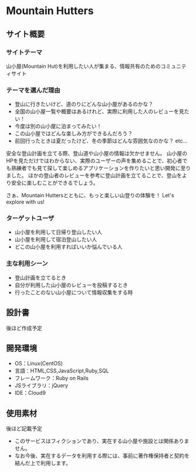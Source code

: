 # Mountain Hutters

## サイト概要


### サイトテーマ
山小屋(Mountain Hut)を利用したい人が集まる、情報共有のためのコミュニティサイト
​
### テーマを選んだ理由
- 登山に行きたいけど、道のりにどんな山小屋があるのかな？
- 全国の山小屋一覧や概要はあるけれど、実際に利用した人のレビューを見たい！
- 今度は別の山小屋に泊まってみたい！
- この山小屋ではどんな楽しみ方ができるんだろう？
- 前回行ったときは夏だったけど、冬の季節はどんな雰囲気なのかな？
etc...

安全な登山計画を立てる際、登山道や山小屋の情報は欠かせません。
山小屋のHPを見ただけではわからない、実際のユーザーの声を集めることで、初心者でも熟練者でも見て探して楽しめるアプリケーションを作りたいと思い開発に至りました。
ほかの登山者のレビューを参考に登山計画を立てることで、登山をより安全に楽しむことができるでしょう。

さぁ、Mountain Huttersとともに、もっと楽しい山登りの体験を！
Let's explore with us!
​
### ターゲットユーザ
- 山小屋を利用して日帰り登山したい人
- 山小屋を利用して宿泊登山したい人
- どこの山小屋を利用すればいいか悩んでいる人
​
### 主な利用シーン
- 登山計画を立てるとき
- 自分が利用した山小屋のレビューを投稿するとき
- 行ったことのない山小屋について情報収集をする時
​
## 設計書
後ほど作成予定
​
## 開発環境
- OS：Linux(CentOS)
- 言語：HTML,CSS,JavaScript,Ruby,SQL
- フレームワーク：Ruby on Rails
- JSライブラリ：jQuery
- IDE：Cloud9
​
## 使用素材
後ほど記載予定

- このサービスはフィクションであり、実在する山小屋や施設とは関係ありません。
- なお今後、実在するデータを利用する際には、事前に著作権保持者と契約を結んだ上で利用します。